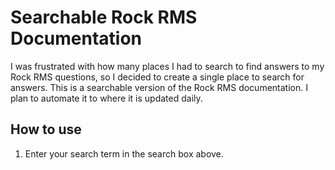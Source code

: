 # Searchable Rock RMS Documentation
I was frustrated with how many places I had to search to find answers to my Rock RMS questions, so I decided to create a single place to search for answers. This is a searchable version of the Rock RMS documentation. I plan to automate it to where it is updated daily.

## How to use
1. Enter your search term in the search box above.